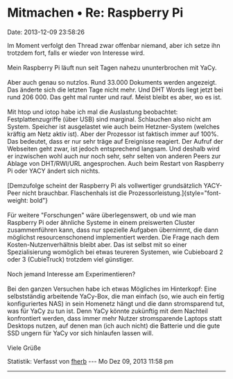 Mitmachen • Re: Raspberry Pi
============================

Date: 2013-12-09 23:58:26

Im Moment verfolgt den Thread zwar offenbar niemand, aber ich setze ihn
trotzdem fort, falls er wieder von Interesse wird.\
\
Mein Raspberry Pi läuft nun seit Tagen nahezu ununterbrochen mit YaCy.\
\
Aber auch genau so nutzlos. Rund 33.000 Dokuments werden angezeigt. Das
änderte sich die letzten Tage nicht mehr. Und DHT Words liegt jetzt bei
rund 206 000. Das geht mal runter und rauf. Meist bleibt es aber, wo es
ist.\
\
Mit htop und iotop habe ich mal die Auslastung beobachtet:
Festplattenzugriffe (über USB) sind marginal. Schlauchen also nicht am
System. Speicher ist ausgelastet wie auch beim Hetzner-System (welches
kräftig am Netz aktiv ist). Aber der Prozessor ist faktisch immer auf
100%. Das bedeutet, dass er nur sehr träge auf Ereignisse reagiert. Der
Aufruf der Webseiten geht zwar, ist jedoch entsprechend langsam. Und
deshalb wird er inzwischen wohl auch nur noch sehr, sehr selten von
anderen Peers zur Ablage von DHT/RWI/URL angesprochen. Auch beim Restart
von Raspberry Pi oder YACY ändert sich nichts.\
\
[Demzufolge scheint der Raspberry Pi als vollwertiger grundsätzlich
YACY-Peer nicht brauchbar. Flaschenhals ist die
Prozessorleistung.]{style="font-weight: bold"}\
\
Für weitere \"Forschungen\" wäre überlegenswert, ob und wie man
Raspberry Pi oder ähnliche Systeme in einem preiswerten Cluster
zusammenführen kann, dass nur spezielle Aufgaben übernimmt, die dann
möglichst resourcenschonend implementiert werden. Die Frage nach dem
Kosten-Nutzenverhältnis bleibt aber. Das ist selbst mit so einer
Spezialisierung womöglich bei etwas teureren Systemen, wie Cubieboard 2
oder 3 (CubieTruck) trotzdem viel günstiger.\
\
Noch jemand Interesse am Experimentieren?\
\
Bei den ganzen Versuchen habe ich etwas Mögliches im Hinterkopf: Eine
selbstständig arbeitende YaCy-Box, die man einfach (so, wie auch ein
fertig konfiguriertes NAS) in sein Homenetz hängt und die dann
stromsparend tut, was für YaCy zu tun ist. Denn YaCy könnte zukünftig
mit dem Nachteil konfrontiert werden, dass immer mehr Nutzer
stromsparende Laptops statt Desktops nutzen, auf denen man (ich auch
nicht) die Batterie und die gute SSD ungern für YaCy vor sich hinlaufen
lassen will.\
\
Viele Grüße

Statistik: Verfasst von
[fherb](http://forum.yacy-websuche.de/memberlist.php?mode=viewprofile&u=9031)
--- Mo Dez 09, 2013 11:58 pm

------------------------------------------------------------------------
